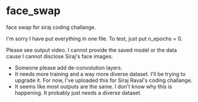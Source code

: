 # face_swap
face swap for siraj coding challange.

I'm sorry I have put everything in one file. To test, just put n_epochs = 0.

Please see output video. I cannot provide the saved model or the data cause I cannot disclose Siraj's face images.

- Someone please add de-convolution layers.
- It needs more training and a way more diverse dataset. I'll be trying to upgrade it. For now, I've uploaded this for Siraj Raval's coding challange.
- It seems like most outputs are the same. I don't know why this is happening. It probably just needs a diverse dataset.

